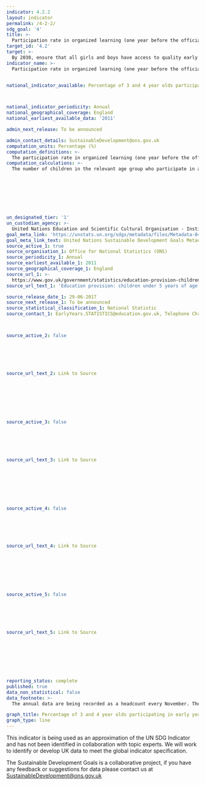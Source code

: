 ```yaml
---
indicator: 4.2.2
layout: indicator
permalink: /4-2-2/
sdg_goal: '4'
title: >-
  Participation rate in organized learning (one year before the official primary entry age), by sex
target_id: '4.2'
target: >-
  By 2030, ensure that all girls and boys have access to quality early childhood development, care and pre-primary education so that they are ready for primary education
indicator_name: >-
  Participation rate in organized learning (one year before the official primary entry age), by sex


national_indicator_available: Percentage of 3 and 4 year olds participating in early years education 



national_indicator_periodicity: Annual
national_geographical_coverage: England
national_earliest_available_data: '2011'

admin_next_release: To be announced

admin_contact_details: SustainableDevelopment@ons.gov.uk
computation_units: Percentage (%)
computation_definitions: >-
  The participation rate in organized learning (one year before the official primary entry age), by sex as defined as the percentage of children in the given age range who participate in one or more organized learning programme, including programmes which offer a combination of education and care. Participation in early childhood and in primary education are both included. The age range will vary by country depending on the official age for entry to primary education.
computation_calculations: >-
  The number of children in the relevant age group who participate in an organized learning programme is expressed as a percentage of the total population in the same age range.








un_designated_tier: '1'
un_custodian_agency: >-
  United Nations Education and Scientific Cultural Organisation - Institute of Statistics (UNESCO-UIS)
goal_meta_link: 'https://unstats.un.org/sdgs/metadata/files/Metadata-04-02-02.pdf '
goal_meta_link_text: United Nations Sustainable Development Goals Metadata (PDF 223 KB)
source_active_1: true
source_organisation_1: Office for National Statistics (ONS)
source_periodicity_1: Annual
source_earliest_available_1: 2011
source_geographical_coverage_1: England
source_url_1: >-
  https://www.gov.uk/government/statistics/education-provision-children-under-5-years-of-age-january-2017
source_url_text_1: 'Education provision: children under 5 years of age'

source_release_date_1: 29-06-2017
source_next_release_1: To be announced
source_statistical_classification_1: National Statistic
source_contact_1: EarlyYears.STATISTICS@education.gov.uk, Telephone Chris Noble, 01325 340 688



source_active_2: false






source_url_text_2: Link to Source








source_active_3: false






source_url_text_3: Link to Source








source_active_4: false






source_url_text_4: Link to Source








source_active_5: false






source_url_text_5: Link to Source








reporting_status: complete
published: true
data_non_statistical: false
data_footnote: >-
  The annual data are being recorded as a headcount every November. The date on the X axis is the year of the headcount

graph_title: Percentage of 3 and 4 year olds participating in early years education
graph_type: line
---
```

This indicator is being used as an approximation of the UN SDG Indicator and has not been identified in collaboration with topic experts. We will work to identify or develop UK data to meet the global indicator specification.
  
The Sustainable Development Goals is a collaborative project, if you have any feedback or suggestions for data please contact us at <SustainableDevelopment@ons.gov.uk>


